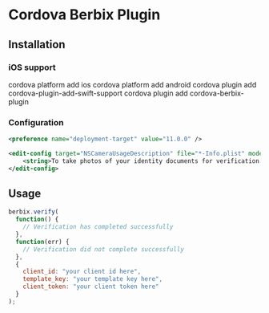 # Cordova Berbix Plugin

## Installation

### iOS support

cordova platform add ios
cordova platform add android
cordova plugin add cordova-plugin-add-swift-support
cordova plugin add cordova-berbix-plugin

### Configuration

```xml
<preference name="deployment-target" value="11.0.0" />
```

```xml
<edit-config target="NSCameraUsageDescription" file="*-Info.plist" mode="merge">
    <string>To take photos of your identity documents for verification purposes.</string>
</edit-config>
```

## Usage

```javascript
berbix.verify(
  function() {
    // Verification has completed successfully
  },
  function(err) {
    // Verification did not complete successfully
  },
  {
    client_id: "your client id here",
    template_key: "your template key here",
    client_token: "your client token here"
  }
);
```
